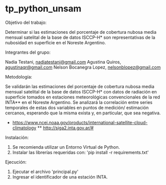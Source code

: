 # tp_python_unsam

Objetivo del trabajo:

Determinar si las estimaciones del porcentaje de cobertura nubosa media mensual satelital
de la base de datos ISCCP-H* son representativas de la nubosidad en superficie en el
Noreste Argentino.

Integrantes del grupo:

Nadia Testani, nadiatestani@gmail.com
Agustina Quiros, agustinaqr@gmail.com
Nelson Bocanegra Lopez, nelsonblopez@gmail.com


Metodología:

Se validarán las estimaciones del porcentaje de cobertura nubosa media mensual satelital
de la base de datos ISCCP-H* con datos de radiación en superficie tomados en estaciones
meteorológicas convencionales de la red INTA** en el Noreste Argentino. Se analizará la
correlación entre series temporales de estas dos variables en puntos de medición/
estimación cercanos, esperando que la misma exista y, en particular, que sea negativa.

* https://www.ncei.noaa.gov/products/international-satellite-cloud-climatology
** http://siga2.inta.gov.ar/#


Instalación:
1. Se recomienda utilizar un Entorno Virtual de Python.
2. Instalar las librerías requeridas con: 'pip install -r requirements.txt'


Ejecución:
1. Ejecutar el archivo 'principal.py'
2. Ingresar el identificador de una estación INTA.
